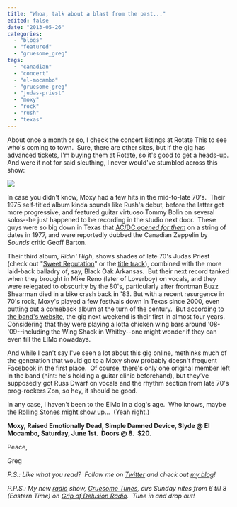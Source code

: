 ```yaml
---
title: "Whoa, talk about a blast from the past..."
edited: false
date: "2013-05-26"
categories:
  - "blogs"
  - "featured"
  - "gruesome_greg"
tags:
  - "canadian"
  - "concert"
  - "el-mocambo"
  - "gruesome-greg"
  - "judas-priest"
  - "moxy"
  - "rock"
  - "rush"
  - "texas"
---
```


About once a month or so, I check the concert listings at Rotate This to see who's coming to town.  Sure, there are other sites, but if the gig has advanced tickets, I'm buying them at Rotate, so it's good to get a heads-up.  And were it not for said sleuthing, I never would've stumbled across this show:

![](http://moxy.pro/wp-content/uploads/2013/05/moxy-show-new.jpg)

In case you didn't know, Moxy had a few hits in the mid-to-late 70's.  Their 1975 self-titled album kinda sounds like Rush's debut, before the latter got more progressive, and featured guitar virtuoso Tommy Bolin on several solos--he just happened to be recording in the studio next door.  These guys were so big down in Texas that [AC/DC _opened for them_](http://www.austinchronicle.com/music/2008-08-29/666442/) on a string of dates in 1977, and were reportedly dubbed the Canadian Zeppelin by _Sounds_ critic Geoff Barton.

Their third album, _Ridin' High_, shows shades of late 70's Judas Priest (check out "[Sweet Reputation](http://www.youtube.com/watch?v=_NcmE40PM6I)" or the [title track](http://www.youtube.com/watch?v=JKcl5S1PFKs)), combined with the more laid-back balladry of, say, Black Oak Arkansas.  But their next record tanked when they brought in Mike Reno (later of Loverboy) on vocals, and they were relegated to obscurity by the 80's, particularly after frontman Buzz Shearman died in a bike crash back in '83. But with a recent resurgence in 70's rock, Moxy's played a few festivals down in Texas since 2000, even putting out a comeback album at the turn of the century.  But [according to the band's website](http://moxy.pro/tour-dates/), the gig next weekend is their first in almost four years.  Considering that they were playing a lotta chicken wing bars around '08-'09--including the Wing Shack in Whitby--one might wonder if they can even fill the ElMo nowadays.

And while I can't say I've seen a lot about this gig online, methinks much of the generation that would go to a Moxy show probably doesn't frequent Facebook in the first place.  Of course, there's only one original member left in the band (hint: he's holding a guitar clinic beforehand), but they've supposedly got Russ Dwarf on vocals and the rhythm section from late 70's prog-rockers Zon, so hey, it should be good.

In any case, I haven't been to the ElMo in a dog's age.  Who knows, maybe the [Rolling Stones might show up](http://bigozine2.com/roio/?p=1135)...  (Yeah right.)

**Moxy, Raised Emotionally Dead, Simple Damned Device, Slyde @ El Mocambo, Saturday, June 1st.  Doors @ 8.  $20.**

Peace,

Greg

_P.S.: Like what you read?  Follow me on [Twitter](http://twitter.com/gruesomeviews) and check out [my blog](http://gruesomeviews.com/)!_

_P.P.S.: My new [radio](http://www.hellbound.ca/tag/radio/ "Posts tagged with radio") show, [Gruesome Tunes](http://gruesomeviews.com/category/music/gruesome-tunes/), airs Sunday nites from 6 till 8 (Eastern Time) on [Grip of Delusion Radio](http://www.steamingheathen.com/delusion/).  Tune in and drop out!_
